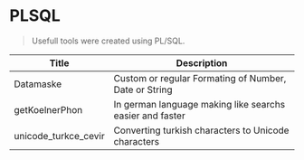 # PLSQL
>Usefull tools were created using PL/SQL.

| Title       | Description                                          |
|-------------|------------------------------------------------------|
|Datamaske    |Custom or regular Formating of Number, Date or String |
|getKoelnerPhon| In german language making like searchs easier and faster|
|unicode_turkce_cevir|Converting turkish characters to Unicode characters|
